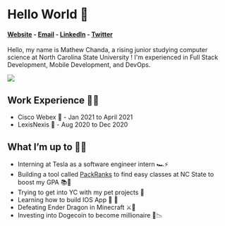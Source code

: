 # Hello World 👋

#### [Website](https://www.mattchanda.me/) - [Email](mailto:mvchanda@ncsu.edu) - [LinkedIn](https://www.linkedin.com/in/mathewchandancsu/) - [Twitter](https://twitter.com/mathew_chanda)

Hello, my name is Mathew Chanda, a rising junior studying computer science at North Carolina State University ! I'm experienced in Full Stack Development, Mobile Development, and DevOps. 

![](https://komarev.com/ghpvc/?username=MathewChanda&color=blue)

## Work Experience 👨‍💻
- Cisco Webex 🎥 - Jan 2021 to April 2021 
- LexisNexis 📇 - Aug 2020 to Dec 2020

## What I’m up to 🏃‍♂️ 
- Interning at Tesla as a software engineer intern 🏎⚡️
- Building a tool called [PackRanks](https://www.packranks.com/) to find easy classes at NC State to boost my GPA 📚📝
- Trying to get into YC with my pet projects 💼
- Learning how to build IOS App   📱
- Defeating Ender Dragon in Minecraft ⚔️🐉
- Investing into Dogecoin to become millionaire 🚀📉


